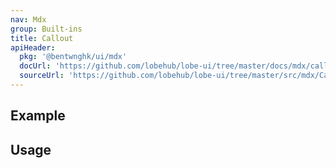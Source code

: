 ```yaml
---
nav: Mdx
group: Built-ins
title: Callout
apiHeader:
  pkg: '@bentwnghk/ui/mdx'
  docUrl: 'https://github.com/lobehub/lobe-ui/tree/master/docs/mdx/callout.md'
  sourceUrl: 'https://github.com/lobehub/lobe-ui/tree/master/src/mdx/Callout/index.tsx'
---
```


## Example

<code src="./demos/callout.tsx" ></code>

## Usage

<code src="./demos/callout-story.tsx" nopadding></code>
